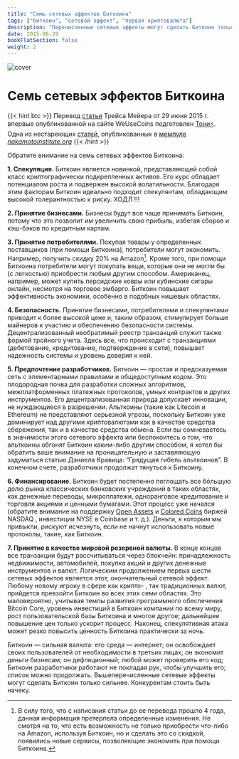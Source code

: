 ```yaml
---
title: "Семь сетевых эффектов Биткоина"
tags: ["биткоин", "сетевой эффект", "первая криптовалюта"]
description: "Перечисленные сетевые эффекты могут сделать Биткоин только сильнее. Конкурентам стоить быть начеку."
date: 2015-06-29
bookFlatSection: false
weight: 2
---
```


![cover](cover.jpeg)

# Семь сетевых эффектов Биткоина

{{< hint btc >}}
Перевод [статьи](https://www.weusecoins.com/the-seven-network-effects-of-bitcoin/?ref=21ideas.org) Трейса Мейера от 29 июня 2015 г. впервые опубликованной на сайте WeUseCoins подготовлен [Тони⚡️](https://snort.social/p/npub10awzknjg5r5lajnr53438ndcyjylgqsrnrtq5grs495v42qc6awsj45ys7). Одна из нестареющих [статей](https://nakamotoinstitute.org/mempool/the-seven-network-effects-of-bitcoin/?ref=21ideas.org), опубликованных в [мемпуле](https://nakamotoinstitute.org/mempool/?ref=21ideas.org) [_nakamotoinstitute.org_](http://nakamotoinstitute.org/?ref=21ideas.org)
{{< /hint >}}

Обратите внимание на семь сетевых эффектов Биткоина:

**1. Спекуляция.** Биткоин является новинкой, представляющей собой класс криптографически подкрепленных активов. Его курс обладает потенциалом роста и подвержен высокой волатильности. Благодаря этим факторам Биткоин идеально подходит спекулянтам, обладающим высокой толерантностью к риску. ХОДЛ !!!

**2. Принятие бизнесами.** Бизнесы будут все чаще принимать Биткоин, потому что это позволит им увеличить свою прибыль, избегая сборов и кэш-бэков по кредитным картам.

**3. Принятие потребителями.** Покупая товары у определенных поставщиков (при помощи Биткоина), потребители могут экономить. Например, получить скидку 20% на Amazon[^1]. Кроме того, при помощи Биткоина потребители могут покупать вещи, которые они не могли бы (с легкостью) приобрести любым другим способом. Американец, например, может купить персидские ковры или кубинские сигары онлайн, несмотря на торговое эмбарго. Биткоин повышает эффективность экономики, особенно в подобных нишевых областях.

**4. Безопасность.** Принятие бизнесами, потребителями и спекулянтами приводит к более высокой цене и, таким образом, стимулирует больше майнеров к участию и обеспечению безопасности системы. Децентрализованный необратимый реестр транзакций служит также формой тройного учета. Здесь все, что происходит с транзакциями (дебетование, кредитование, подтверждение в сети), повышает надежность системы и уровень доверия к ней.

**5. Предпочтение разработчиков.** Биткоин — простая и предсказуемая сеть с элементарными правилами и общедоступным кодом. Это плодородная почва для разработки сложных алгоритмов, межплатформенных платежных протоколов, умных контрактов и других инструментов. Его децентрализованная природа допускает инновации, не нуждающиеся в разрешении. Альткоины (такие как Litecoin и Ethereum) не представляют серьезной угрозы, поскольку Биткоин уже доминирует над другими криптовалютами как в качестве средства сбережения, так и в качестве средства обмена. Если вы сомневаетесь в значимости этого сетевого эффекта или беспокоитесь о том, что альткоины обгонят Биткоин каким-либо другим способом, я хотел бы обратить ваше внимание на проницательную и заставляющую задуматься статью Дэниела Кравица: “Грядущая гибель альткоинов”. В конечном счете, разработчики продолжат тянуться к Биткоину.

**6. Финансирование.** Биткоин будет постепенно поглощать все бóльшую долю рынка классических банковских учреждений в таких областях, как денежные переводы, микроплатежи, одноранговое кредитование и торговля акциями и ценными бумагами. Этот процесс уже начался (обратите внимание на поддержку [Open Assets](https://github.com/OpenAssets/open-assets-protocol?ref=21ideas.org) и [Colored Coins](https://en.wikipedia.org/wiki/Colored_coin?ref=21ideas.org) биржей NASDAQ , инвестиции NYSE в Coinbase и т. д.). Деньги, к которым мы привыкли, рискуют исчезнуть, если не начнут использовать новые протоколы, такие, как Биткоин.

**7. Принятие в качестве мировой резервной валюты.** В конце концов все транзакции будут рассчитываться через блокчейн: принадлежность недвижимости, автомобилей, покупка акций и других денежные инструментов и валют. Логическим продолжением первых шести сетевых эффектов является этот, окончательный сетевой эффект. Любому новому игроку в сфере как крипто- , так традиционных валют, прийдется превзойти Биткоин во всех этих семи областях. Это маловероятно, учитывая темпы развития программного обеспечения Bitcoin Core, уровень инвестиций в Биткоин компании по всему миру, рост пользовательской базы Биткоина и многое другое; дальнейшее повышение цен только ускорит процесс. Наконец, спекулятивная атака может резко повысить ценность Биткоина практически за ночь.

Биткоин — сильная валюта: его среда — интернет; он освобождает своих пользователей от необходимости в третьих лицах; он экономит деньги бизнесам; он дефляционный; любой может проверить его код; Биткоин разработчики работают не покладая рук, чтобы улучшить его; список можно продолжать. Вышеперечисленные сетевые эффекты могут сделать Биткоин только сильнее. Конкурентам стоить быть начеку.

[^1]: В силу того, что с написания статьи до ее перевода прошло 4 года, данная информация претерпела определенные изменения. Не смотря на то, что есть возможность не только приобрести что-либо на Amazon, используя Биткоин, но и сделать это со скидкой, появились новые сервисы, позволяющие экономить при помощи Биткоина.
